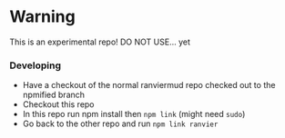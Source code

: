 # Warning

This is an experimental repo! DO NOT USE... yet


### Developing

* Have a checkout of the normal ranviermud repo checked out to the npmified branch
* Checkout this repo
* In this repo run npm install then `npm link` (might need `sudo`)
* Go back to the other repo and run `npm link ranvier`
